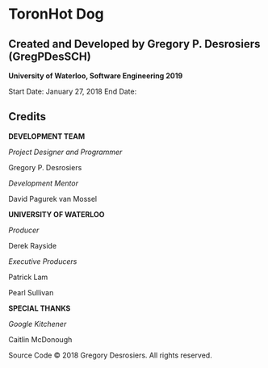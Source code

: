 # ToronHot Dog

## Created and Developed by Gregory P. Desrosiers (GregPDesSCH)
**University of Waterloo, Software Engineering 2019**

Start Date: January 27, 2018
End Date:

## Credits


**DEVELOPMENT TEAM**

*Project Designer and Programmer*

Gregory P. Desrosiers


*Development Mentor*

David Pagurek van Mossel



**UNIVERSITY OF WATERLOO**

*Producer*

Derek Rayside


*Executive Producers*

Patrick Lam

Pearl Sullivan




**SPECIAL THANKS**

*Google Kitchener*

Caitlin McDonough




Source Code © 2018 Gregory Desrosiers. All rights reserved.